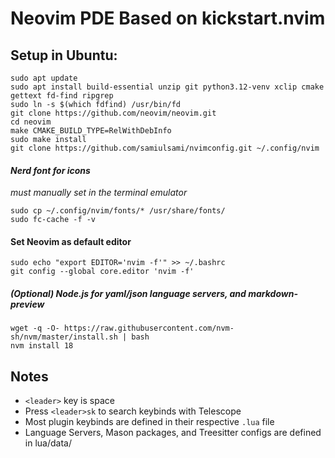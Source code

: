 # Neovim PDE Based on kickstart.nvim

## Setup in Ubuntu:
```
sudo apt update
sudo apt install build-essential unzip git python3.12-venv xclip cmake gettext fd-find ripgrep 
sudo ln -s $(which fdfind) /usr/bin/fd
git clone https://github.com/neovim/neovim.git
cd neovim
make CMAKE_BUILD_TYPE=RelWithDebInfo
sudo make install
git clone https://github.com/samiulsami/nvimconfig.git ~/.config/nvim 
```

#### <i>Nerd font for icons</i>

<i>must manually set in the terminal emulator</i>
```
sudo cp ~/.config/nvim/fonts/* /usr/share/fonts/
sudo fc-cache -f -v
```
#### Set Neovim as default editor
```
sudo echo "export EDITOR='nvim -f'" >> ~/.bashrc
git config --global core.editor 'nvim -f'
```
##### <i>(Optional) Node.js for yaml/json language servers, and markdown-preview</i>
```
wget -q -O- https://raw.githubusercontent.com/nvm-sh/nvm/master/install.sh | bash
nvm install 18 
```
## Notes
- `<leader>` key is space
- Press `<leader>sk` to search keybinds with Telescope
- Most plugin keybinds are defined in their respective `.lua` file
- Language Servers, Mason packages, and Treesitter configs are defined in lua/data/
